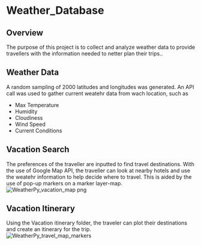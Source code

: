 # Weather_Database
## Overview
The purpose of this project is to collect and analyze weather data to provide travellers with the information needed to netter plan their trips.. 
## Weather Data
A random sampling of 2000 latitudes and longitudes was generated. An API call was used to gather current weatehr data from wach location, such as 
* Max Temperature
* Humidity
* Cloudiness
* Wind Speed
* Current Conditions

## Vacation Search
The preferences of the traveller are inputted to find travel destinations. With the use of Google Map API, the traveller can look at nearby hotels and use the weatehr information to help decide where to travel. This is aided by the use of pop-up markers on a marker layer-map.
![WeatherPy_vacation_map png](https://user-images.githubusercontent.com/100659114/162620554-53cd2ecf-d33e-48c6-b916-c827b44959e8.png)
## Vacation Itinerary
Using the Vacation itinerary folder, the traveler can plot their destinations and create an itinerary for the trip.   
![WeatherPy_travel_map_markers](https://user-images.githubusercontent.com/100659114/162620545-bc92d8a6-e4c5-4d4e-8dea-b30a102c2f29.png)


